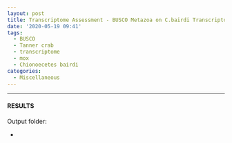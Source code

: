 ```yaml
---
layout: post
title: Transcriptome Assessment - BUSCO Metazoa on C.bairdi Transcriptome v1.6
date: '2020-05-19 09:41'
tags: 
  - BUSCO
  - Tanner crab
  - transcriptome
  - mox
  - Chionoecetes bairdi
categories: 
  - Miscellaneous
---
```




---

#### RESULTS

Output folder:

- []()

